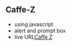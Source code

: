 ## Caffe-Z
- using javascript
- alert and prompt box
- live URL[Caffe Z](https://jareeri.github.io/Caffe-Z-2/)